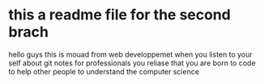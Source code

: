 # this a readme file for the second brach
hello guys this is mouad from web developpemet
when you listen to your self about git notes for professionals you reliase that you are born to code to help other people to understand the computer science
